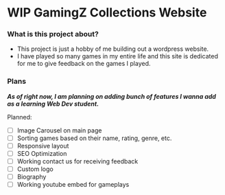 # WIP GamingZ Collections Website

### What is this project about?

-   This project is just a hobby of me building out a wordpress website.
-   I have played so many games in my entire life and this site is dedicated for me to give feedback on the games I played.

### Plans

**_As of right now, I am planning on adding bunch of features I wanna add as a learning Web Dev student._**

Planned:

-   [ ] Image Carousel on main page
-   [ ] Sorting games based on their name, rating, genre, etc.
-   [ ] Responsive layout
-   [ ] SEO Optimization
-   [ ] Working contact us for receiving feedback
-   [ ] Custom logo
-   [ ] Biography
-   [ ] Working youtube embed for gameplays
